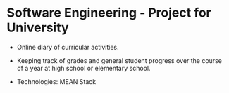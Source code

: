 # Software Engineering - Project for University

- Online diary of curricular activities.
- Keeping track of grades and general student progress over the course of a year at high school or elementary school.

- Technologies: MEAN Stack
